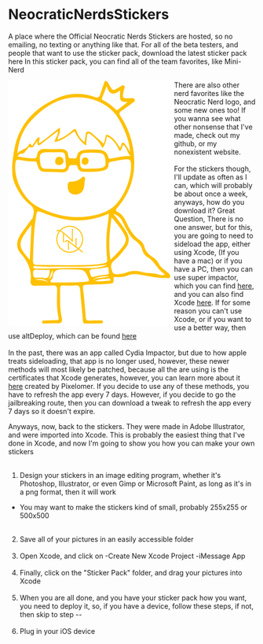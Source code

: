 # NeocraticNerdsStickers
A place where the Official Neocratic Nerds Stickers are hosted, so no emailing, no texting or anything like that.
For all of the beta testers, and people that want to use the sticker pack, download the latest sticker pack here
In this sticker pack, you can find all of the team favorites, like Mini-Nerd

<img src="Golden_Nerd_small.png" align="left" /><p>There are also other nerd favorites like the Neocratic Nerd logo, and some new ones too! If you wanna see what other nonsense that I've made, check out my github, or my nonexistent website.
  <br>
  <br>
  For the stickers though, I'll update as often as I can, which will probably be about once a week, anyways, how do you download it? Great Question, There is no one answer, but for this, you are going to need to sideload the app, either using Xcode, (If you have a mac) or if you have a PC, then you can use super impactor, which you can find <a href ="https://superimpactor.net/">here</a>, and you can also find Xcode <a href="https://developer.apple.com/xcode/">here</a>. If for some reason you can't use Xcode, or if you want to use a better way, then use altDeploy, which can be found <a href="https://github.com/pixelomer/AltDeploy/releases/download/v1.1/AltDeploy.zip">here</a>
  <br>
  <br>
In the past, there was an app called Cydia Impactor, but due to how apple treats sideloading, that app is no longer used, however, these newer methods will most likely be patched, because all the are using is the certificates that Xcode generates, however, you can learn more about it <a href="https://github.com/pixelomer/AltDeploy">here</a> created by Pixelomer. If you decide to use any of these methods, you have to refresh the app every 7 days. However, if you decide to go the jailbreaking route, then you can download a tweak to refresh the app every 7 days so it doesn't expire. </p>

Anyways, now, back to the stickers. They were made in Adobe Illustrator, and were imported into Xcode. This is probably the easiest thing that I've done in Xcode, and now I'm going to show you how you can make your own stickers
<Br><BR>
1. Design your stickers in an image editing program, whether it's Photoshop, Illustrator, or even Gimp or Microsoft Paint, as long as it's in a png format, then it will work
  * You may want to make the stickers kind of small, probably 255x255 or 500x500
<br><br>
2. Save all of your pictures in an easily accessible folder
<br><br>
3. Open Xcode, and click on 
  -Create New Xcode Project
   -iMessage App
<br> <br>
4. Finally, click on the "Sticker Pack" folder, and drag your pictures into Xcode
<br> <br>
5. When you are all done, and you have your sticker pack how you want, you need to deploy it, so, if you have a device, follow these steps, if not, then skip to step --
<br> <br>
6. Plug in your iOS device
